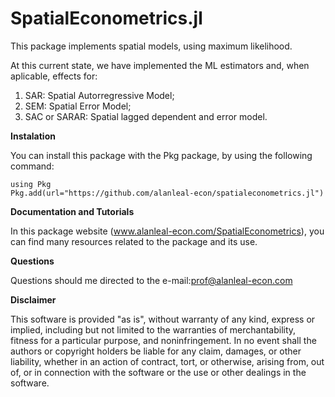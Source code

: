 # SpatialEconometrics.jl
This package implements spatial models, using maximum likelihood. 

At this current state, we have implemented the ML estimators and, when aplicable, effects for:

1) SAR: Spatial Autorregressive Model;
2) SEM: Spatial Error Model;
3) SAC or SARAR: Spatial lagged dependent and error model.

**Instalation**

You can  install this package with the Pkg package, by using the following command: 
```
using Pkg
Pkg.add(url="https://github.com/alanleal-econ/spatialeconometrics.jl")
```

**Documentation and Tutorials**

In this package website (www.alanleal-econ.com/SpatialEconometrics), you can find many resources related to the package and its use. 

**Questions**

Questions should me directed to the e-mail:prof@alanleal-econ.com

**Disclaimer**

This software is provided "as is", without warranty of any kind, express or implied, including but not limited to the warranties of merchantability, fitness for a particular purpose, and noninfringement. In no event shall the authors or copyright holders be liable for any claim, damages, or other liability, whether in an action of contract, tort, or otherwise, arising from, out of, or in connection with the software or the use or other dealings in the software.
